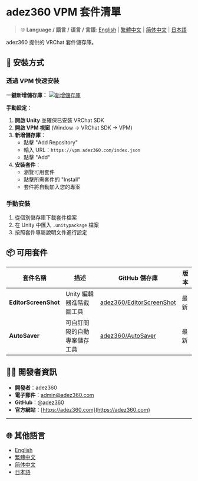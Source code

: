 # adez360 VPM 套件清單

> 🌐 **Language / 語言 / 语言 / 言語**: [English](README.md) | [繁體中文](README.zh-TW.md) | [简体中文](README.zh-CN.md) | [日本語](README.ja.md)

adez360 提供的 VRChat 套件儲存庫。

## 🚀 安裝方式

### 透過 VPM 快速安裝

**一鍵新增儲存庫：**
[![新增儲存庫](https://img.shields.io/badge/%E9%BB%9E%E6%93%8A%E6%AD%A4%E8%99%95%E6%96%B0%E5%A2%9E%E5%88%B0VCC-green)](vcc://vpm/addRepo?url=https://vpm.adez360.com/index.json)

**手動設定：**
1. **開啟 Unity** 並確保已安裝 VRChat SDK
2. **開啟 VPM 視窗** (Window → VRChat SDK → VPM)
3. **新增儲存庫**：
   - 點擊 "Add Repository"
   - 輸入 URL：`https://vpm.adez360.com/index.json`
   - 點擊 "Add"
4. **安裝套件**：
   - 瀏覽可用套件
   - 點擊所需套件的 "Install"
   - 套件將自動加入您的專案


### 手動安裝

1. 從個別儲存庫下載套件檔案
2. 在 Unity 中匯入 `.unitypackage` 檔案
3. 按照套件專屬說明文件進行設定

## 📦 可用套件

| 套件名稱 | 描述 | GitHub 儲存庫 | 版本 |
|---------|------|---------------|------|
| **EditorScreenShot** | Unity 編輯器進階截圖工具 | [adez360/EditorScreenShot](https://github.com/adez360/EditorScreenShot) | 最新 |
| **AutoSaver** | 可自訂間隔的自動專案儲存工具 | [adez360/AutoSaver](https://github.com/adez360/AutoSaver) | 最新 |

## 👨‍💻 開發者資訊

- **開發者**：adez360
- **電子郵件**：[admin@adez360.com](mailto:admin@adez360.com)
- **GitHub**：[@adez360](https://github.com/adez360)
- **官方網站**：[https://adez360.com](https://adez360.com)

---

## 🌐 其他語言

- [English](README.md)
- [繁體中文](README.zh-TW.md)
- [简体中文](README.zh-CN.md)
- [日本語](README.ja.md)